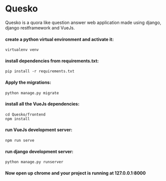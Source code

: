 # Quesko
Quesko is a quora like question answer web application made using django, django restframework and VueJs.
#### create a python virtual environment and activate it:
```
virtualenv venv
```

#### install dependencies from requirements.txt:
```
pip install -r requirements.txt
```

#### Apply the migrations:
```
python manage.py migrate
```

#### install all the VueJs dependencies:
```
cd Quesko/frontend
npm install 
```
#### run VueJs development server:
```
npm run serve
```
#### run django development server:
```
python manage.py runserver
```

#### Now open up chrome and your project is running at 127.0.0.1:8000
